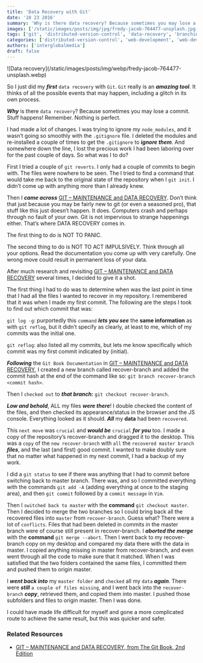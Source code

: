 ```yaml
---
title: 'Data Recovery with Git'
date: '10 23 2016'
summary: 'Why is there data recovery? Because sometimes you may lose a commit. Stuff happens! Remember. Nothing is perfect.'
images: ['/static/images/posts/img/jpg/fredy-jacob-764477-unsplash.jpg']
tags: ['git', 'distributed-version-control', 'data-recovery', 'branching', 'data-backup']
categories: ['distributed-version-control', 'web-development', 'web-development-workflows']
authors: ['interglobalmedia']
draft: false
---
```


<div className="flex flex-wrap -mx-2 overflow-hidden xl:-mx-2">
  <div className="my-1 px-2 w-full overflow-hidden xl:my-1 xl:px-2 xl:w-1/2">
    ![Data recovery](/static/images/posts/img/webp/fredy-jacob-764477-unsplash.webp)
  </div>
</div>

So I just did my **_first_** `data recovery` with `Git`. `Git` really is an **_amazing tool_**. It thinks of all the possible events that may happen, including a glitch in its own process.

**_Why_** is there `data recovery`? Because sometimes you may lose a commit. Stuff happens! Remember. Nothing is perfect.

I had made a lot of changes. I was trying to ignore my `node_modules`, and it wasn’t going so smoothly with the `.gitignore` file. I deleted the modules and re-installed a couple of times to get the `.gitignore` to **_ignore them_**. And somewhere down the line, I lost the precious work I had been
laboring over for the past couple of days. So what was I to do?

First I tried a couple of `git reverts`. I only had a couple of commits to begin with. The files were nowhere to be seen. The I tried to find a command that would take me back to the original state of the repository when I `git init`. I didn’t come up with anything more than I already knew.

Then I **_came across_** [GIT – MAINTENANCE and DATA RECOVERY](https://git-scm.com/book/en/v2/Git-Internals-Maintenance-and-Data-Recovery). Don’t think that just because you may be fairly new to git (or even a seasoned
pro), that stuff like this just doesn’t happen. It does. Computers crash and perhaps through no fault of your own. Git is not impervious to strange happenings either. That’s where DATA RECOVERY comes in.

The first thing to do is NOT TO PANIC.

The second thing to do is NOT TO ACT IMPULSIVELY. Think through all your options. Read the documentation you come up with very carefully. One wrong move could result in permanent loss of your data.

After much research and revisiting [GIT – MAINTENANCE and DATA RECOVERY](https://git-scm.com/book/en/v2/Git-Internals-Maintenance-and-Data-Recovery) several times, I decided to give it a shot.

The first thing I had to do was to determine when was the last point in time that I had all the files I wanted to recover in my repository. I remembered that it was when I made my first commit. The following are the steps I took to find out which commit that was:

`git log -g`: purportedly this `command` **_lets you see_** the **same information** as with `git reflog`, but it didn’t specify as clearly, at least to me, which of my commits was the initial one.

`git reflog`: also listed all my commits, but lets me know specifically which commit was my first commit indicated by (initial).

**_Following_** the `Git Book Documentation` in [GIT – MAINTENANCE and DATA RECOVERY](https://git-scm.com/book/en/v2/Git-Internals-Maintenance-and-Data-Recovery), I created a new branch called recover-branch and added the commit hash at the end of the command like so: `git branch recover-branch` `<commit hash>`.

Then I `checked out` to **_that branch:_** `git checkout recover-branch`.

**_Low and behold_**, ALL my files **_were there_**! I double checked the content of the files, and then checked its appearance/status in the browser and the JS console. Everything looked as it should. **_All_** my **data** had been `recovered`.

This `next move` was `crucial` and **_would be_** `crucial` **_for you_** too. I made a copy of the repository’s recover-branch and dragged it to the desktop. This was a `copy` of the `new recover-branch` with `all` the `recovered master branch` **_files_**, and the last (and first) good commit. I wanted to make doubly sure that no matter what happened in my next commit, I had a backup of my work.

I did a `git status` to see if there was anything that I had to commit before switching back to master branch. There was, and so I committed everything with the commands `git add -A` (adding everything at once to the staging area), and then `git commit` followed by a `commit message` in `Vim`.

Then I `switched back to master` with the **command** `git checkout master`. Then I decided to merge the two branches so I could bring back all the recovered files into `master` from `recover-branch`. Guess what? There were a lot of `conflicts`. Files that had been deleted in commits in the master branch were of course still present in recover-branch. I **_aborted the merge_** with the **command** `git merge --abort`. Then I went back to my recover-branch copy on my desktop and compared my data there with the data in master. I copied anything missing in master from recover-branch, and even went through all the code to make sure that it matched. When I was satisfied that the two folders contained the same files, I committed them and pushed
them to origin master.

I **_went back into_** my `master folder` and `checked` all my `data` **_again_**. There were **_still_** `a couple of files missing`, and I went back into the `recover-branch` **_copy_**, retrieved them, and copied them into master. I pushed those subfolders and files to origin master. Then I was done.

I could have made life difficult for myself and gone a more complicated route to achieve the same result, but this was quicker and safer.

### Related Resources

- [GIT – MAINTENANCE and DATA RECOVERY, from The Git Book, 2nd Edition](https://git-scm.com/book/en/v2/Git-Internals-Maintenance-and-Data-Recovery)
